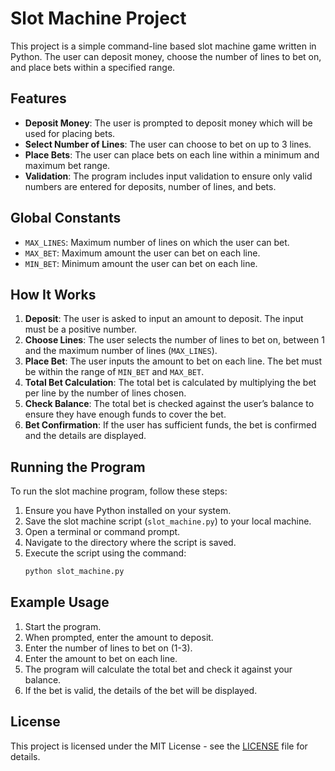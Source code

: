 # Slot Machine Project

This project is a simple command-line based slot machine game written in Python. The user can deposit money, choose the number of lines to bet on, and place bets within a specified range.

## Features

- **Deposit Money**: The user is prompted to deposit money which will be used for placing bets.
- **Select Number of Lines**: The user can choose to bet on up to 3 lines.
- **Place Bets**: The user can place bets on each line within a minimum and maximum bet range.
- **Validation**: The program includes input validation to ensure only valid numbers are entered for deposits, number of lines, and bets.

## Global Constants

- `MAX_LINES`: Maximum number of lines on which the user can bet.
- `MAX_BET`: Maximum amount the user can bet on each line.
- `MIN_BET`: Minimum amount the user can bet on each line.

## How It Works

1. **Deposit**: The user is asked to input an amount to deposit. The input must be a positive number.
2. **Choose Lines**: The user selects the number of lines to bet on, between 1 and the maximum number of lines (`MAX_LINES`).
3. **Place Bet**: The user inputs the amount to bet on each line. The bet must be within the range of `MIN_BET` and `MAX_BET`.
4. **Total Bet Calculation**: The total bet is calculated by multiplying the bet per line by the number of lines chosen.
5. **Check Balance**: The total bet is checked against the user’s balance to ensure they have enough funds to cover the bet.
6. **Bet Confirmation**: If the user has sufficient funds, the bet is confirmed and the details are displayed.

## Running the Program

To run the slot machine program, follow these steps:

1. Ensure you have Python installed on your system.
2. Save the slot machine script (`slot_machine.py`) to your local machine.
3. Open a terminal or command prompt.
4. Navigate to the directory where the script is saved.
5. Execute the script using the command:
    ```sh
    python slot_machine.py
    ```

## Example Usage

1. Start the program.
2. When prompted, enter the amount to deposit.
3. Enter the number of lines to bet on (1-3).
4. Enter the amount to bet on each line.
5. The program will calculate the total bet and check it against your balance.
6. If the bet is valid, the details of the bet will be displayed.

## License

This project is licensed under the MIT License - see the [LICENSE](LICENSE) file for details.

